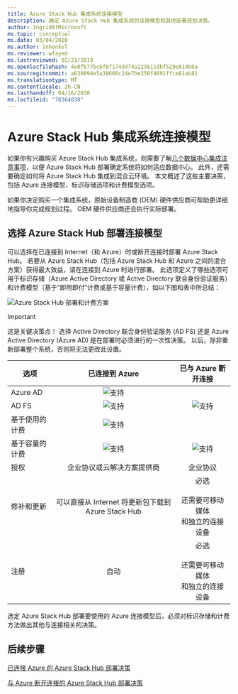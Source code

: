 ```yaml
---
title: Azure Stack Hub 集成系统连接模型
description: 确定 Azure Stack Hub 集成系统的连接模型和其他部署规划决策。
author: IngridAtMicrosoft
ms.topic: conceptual
ms.date: 03/04/2020
ms.author: inhenkel
ms.reviewer: wfayed
ms.lastreviewed: 02/21/2019
ms.openlocfilehash: 4e0fb77bc6f6f174d474a123611dbf529e814b0a
ms.sourcegitcommit: a630894e5a38666c24e7be350f4691ffce81ab81
ms.translationtype: MT
ms.contentlocale: zh-CN
ms.lasthandoff: 04/16/2020
ms.locfileid: "78364038"
---
```

# <a name="azure-stack-hub-integrated-systems-connection-models"></a>Azure Stack Hub 集成系统连接模型
如果你有兴趣购买 Azure Stack Hub 集成系统，则需要了解[几个数据中心集成注意事项](azure-stack-datacenter-integration.md)，以便 Azure Stack Hub 部署确定系统将如何适应数据中心。 此外，还需要确定如何将 Azure Stack Hub 集成到混合云环境。 本文概述了这些主要决策，包括 Azure 连接模型、标识存储选项和计费模型选项。

如果你决定购买一个集成系统，原始设备制造商 (OEM) 硬件供应商可帮助更详细地指导你完成规划过程。 OEM 硬件供应商还会执行实际部署。

## <a name="choose-an-azure-stack-hub-deployment-connection-model"></a>选择 Azure Stack Hub 部署连接模型
可以选择在已连接到 Internet（和 Azure）时或断开连接时部署 Azure Stack Hub。 若要从 Azure Stack Hub（包括 Azure Stack Hub 和 Azure 之间的混合方案）获得最大效益，请在连接到 Azure 时进行部署。 此选项定义了哪些选项可用于标识存储（Azure Active Directory 或 Active Directory 联合身份验证服务）和计费模型（基于“即用即付”计费或基于容量计费），如以下图和表中所总结：

![Azure Stack Hub 部署和计费方案](media/azure-stack-connection-models/azure-stack-scenarios.png)
  
> [!IMPORTANT]
> 这是关键决策点！ 选择 Active Directory 联合身份验证服务 (AD FS) 还是 Azure Active Directory (Azure AD) 是在部署时必须进行的一次性决策。 以后，除非重新部署整个系统，否则将无法更改此设置。  


|选项|已连接到 Azure|已与 Azure 断开连接|
|-----|:-----:|:-----:|
|Azure AD|![支持](media/azure-stack-connection-models/check.png)| |
|AD FS|![支持](media/azure-stack-connection-models/check.png)|![支持](media/azure-stack-connection-models/check.png)|
|基于使用的计费|![支持](media/azure-stack-connection-models/check.png)| |
|基于容量的计费|![支持](media/azure-stack-connection-models/check.png)|![支持](media/azure-stack-connection-models/check.png)|
|授权| 企业协议或云解决方案提供商 | 企业协议 |
|修补和更新|可以直接从 Internet 将更新包下载到 Azure Stack Hub |  必选<br><br>还需要可移动媒体<br> 和独立的连接设备 |
| 注册 | 自动 | 必选<br><br>还需要可移动媒体<br> 和独立的连接设备 |

选定 Azure Stack Hub 部署要使用的 Azure 连接模型后，必须对标识存储和计费方法做出其他与连接相关的决策。

## <a name="next-steps"></a>后续步骤

[已连接 Azure 的 Azure Stack Hub 部署决策](azure-stack-connected-deployment.md)

[与 Azure 断开连接的 Azure Stack Hub 部署决策](azure-stack-disconnected-deployment.md)
